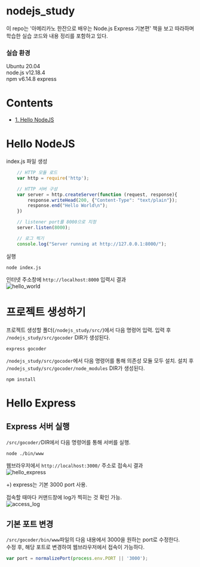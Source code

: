 # nodejs_study
이 repo는 '아메리카노 한잔으로 배우는 Node.js Express 기본편' 책을 보고 따라하며 학습한 실습 코드와 내용 정리를 포함하고 있다.  

### 실습 환경
Ubuntu 20.04  
node.js v12.18.4  
npm v6.14.8
express

# Contents
* [1. Hello NodeJS](hello-nodejs)

# Hello NodeJS

index.js 파일 생성  
```javascript
    // HTTP 모듈 로드
    var http = require('http');

    // HTTP 서버 구성
    var server = http.createServer(function (request, response){
        response.writeHead(200, {"Content-Type": "text/plain"});
        response.end("Hello World\n");
    }) 

    // listener port를 8000으로 지정
    server.listen(8000);

    // 로그 찍기
    console.log("Server running at http://127.0.0.1:8000/");
```

실행
```shell
node index.js
```

인터넷 주소창에 `http://localhost:8000` 입력시 결과  
![hello_world](https://user-images.githubusercontent.com/59961690/94358469-27795400-00dc-11eb-865a-3fd23b5184bc.png)  


# 프로젝트 생성하기
프로젝트 생성할 폴더(`/nodejs_study/src/`)에서 다음 명령어 입력. 입력 후 `/nodejs_study/src/gocoder` DIR가 생성된다.
```shell
express gocoder
```

`/nodejs_study/src/gocoder`에서 다음 명령어를 통해 의존성 모듈 모두 설치. 설치 후 `/nodejs_study/src/gocoder/node_modules` DIR가 생성된다.
```shell
npm install
```

# Hello Express
## Express 서버 실행
`/src/gocoder/`DIR에서 다음 명령어를 통해 서버를 실행.  
```shell
node ./bin/www
```

웹브라우저에서 `http://localhost:3000/` 주소로 접속시 결과  
![hello_express](https://user-images.githubusercontent.com/59961690/94359036-af149200-00df-11eb-86aa-6f1ee66b8eba.png)  

+) express는 기본 3000 port 사용.   

접속할 때마다 커맨드창에 log가 찍히는 것 확인 가능.  
![access_log](https://user-images.githubusercontent.com/59961690/94359089-f733b480-00df-11eb-83ad-939b843877c8.png)  


## 기본 포트 변경
`/src/gocoder/bin/www`파일의 다음 내용에서 3000을 원하는 port로 수정한다.  
수정 후, 해당 포트로 변경하여 웹브라우저에서 접속이 가능하다.  
```javascript
var port = normalizePort(process.env.PORT || '3000');
```

